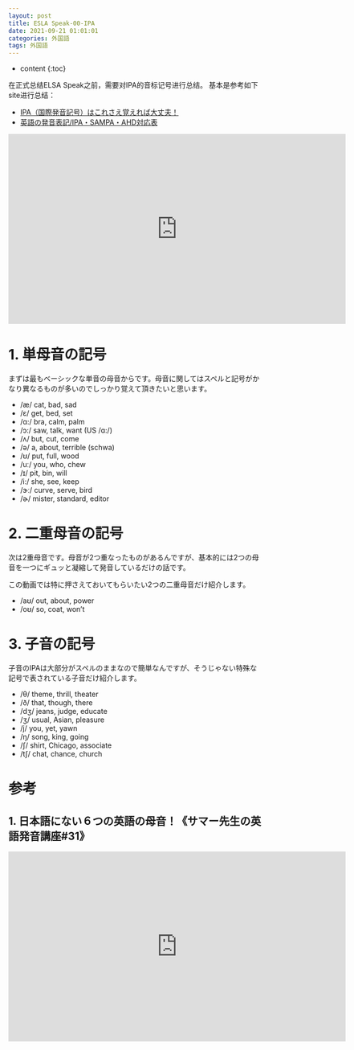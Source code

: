 ```yaml
---
layout: post
title: ESLA Speak-00-IPA
date: 2021-09-21 01:01:01
categories: 外国語
tags: 外国語
---
```

* content
{:toc}

在正式总结ELSA Speak之前，需要对IPA的音标记号进行总结。
基本是参考如下site进行总结：
- [IPA（国際発音記号）はこれさえ覚えれば大丈夫！](https://dr-d.jp/2020/01/20/ipa/)
- [英語の発音表記/IPA・SAMPA・AHD対応表](https://ja.wiktionary.org/wiki/%E4%BB%98%E9%8C%B2:%E8%8B%B1%E8%AA%9E%E3%81%AE%E7%99%BA%E9%9F%B3%E8%A1%A8%E8%A8%98/IPA%E3%83%BBSAMPA%E3%83%BBAHD%E5%AF%BE%E5%BF%9C%E8%A1%A8)

<iframe width="672" height="378" src="https://www.youtube.com/embed/KQKB5IKa5F0" frameborder="0" allow="autoplay; encrypted-media" allowfullscreen></iframe>

# 1. 単母音の記号

まずは最もベーシックな単音の母音からです。母音に関してはスペルと記号がかなり異なるものが多いのでしっかり覚えて頂きたいと思います。

- /æ/	cat, bad, sad	
- /ɛ/	get, bed, set
- /ɑ:/	bra, calm, palm	
- /ɔ:/	saw, talk, want (US /ɑ:/)
- /ʌ/	but, cut, come	
- /ə/	a, about, terrible (schwa)
- /ʊ/	put, full, wood	
- /uː/	you, who, chew
- /ɪ/	pit, bin, will	
- /i:/	she, see, keep
- /ɝː/	curve, serve, bird	
- /ɚ/	mister, standard, editor

# 2. 二重母音の記号

次は2重母音です。母音が2つ重なったものがあるんですが、基本的には2つの母音を一つにギュッと凝縮して発音しているだけの話です。

この動画では特に押さえておいてもらいたい2つの二重母音だけ紹介します。

- /aʊ/	out, about, power	
- /oʊ/	so, coat, won’t

# 3. 子音の記号

子音のIPAは大部分がスペルのままなので簡単なんですが、そうじゃない特殊な記号で表されている子音だけ紹介します。

- /θ/	theme, thrill, theater	
- /ð/	that, though, there
- /dʒ/	jeans, judge, educate	
- /ʒ/	usual, Asian, pleasure
- /j/	you, yet, yawn	
- /ŋ/	song, king, going
- /ʃ/	shirt, Chicago, associate	
- /tʃ/	chat, chance, church

# 参考

## 1. 日本語にない６つの英語の母音！《サマー先生の英語発音講座#31》

<iframe width="672" height="378" src="https://www.youtube.com/embed/FUsAoaI8QFg" frameborder="0" allow="autoplay; encrypted-media" allowfullscreen></iframe>